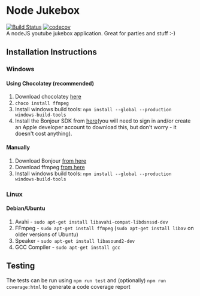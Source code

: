 # Node Jukebox
[![Build Status](https://travis-ci.org/robertmain/jukebox.svg?branch=master)](https://travis-ci.org/robertmain/jukebox) 
[![codecov](https://codecov.io/gh/robertmain/jukebox/branch/master/graph/badge.svg)](https://codecov.io/gh/robertmain/jukebox)  
A nodeJS youtube jukebox application. Great for parties and stuff :-)

## Installation Instructions

### Windows

#### Using Chocolatey (recommended)

1. Download chocolatey [here](https://chocolatey.org/install)
1. `choco install ffmpeg`
1. Install windows build tools: `npm install --global --production windows-build-tools`
1. Install the Bonjour SDK from [here](https://developer.apple.com/download/more/?=Bonjour%20SDK%20for%20Windows)(you will need to sign in and/or create an Apple developer account to download this, but don't worry - it doesn't cost anything).

#### Manually
1. Download Bonjour [from here](https://support.apple.com/downloads/bonjour_for_windows)
1. Download ffmpeg [from here](https://www.ffmpeg.org/)
1. Install windows build tools: `npm install --global --production windows-build-tools`

### Linux

#### Debian/Ubuntu
1. Avahi - `sudo apt-get install libavahi-compat-libdsnssd-dev`
1. FFmpeg - `sudo apt-get install ffmpeg` (`sudo apt-get install libav` on older versions of Ubuntu)
1. Speaker - `sudo apt-get install libasound2-dev`
1. GCC Compiler - `sudo apt-get install gcc`

## Testing
The tests can be run using `npm run test` and (optionally) `npm run coverage:html` to generate a code coverage report
